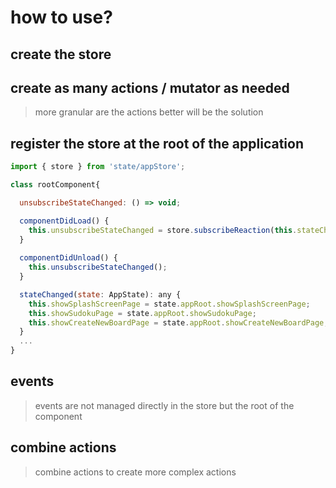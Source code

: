 # how to use?

## create the store


## create as many actions / mutator as needed

> more granular are the actions better will be the solution


## register the store at the root of the application

``` javascript
import { store } from 'state/appStore';

class rootComponent{

  unsubscribeStateChanged: () => void;

  componentDidLoad() {
    this.unsubscribeStateChanged = store.subscribeReaction(this.stateChanged, this);
  }
  
  componentDidUnload() {
    this.unsubscribeStateChanged();
  }

  stateChanged(state: AppState): any {
    this.showSplashScreenPage = state.appRoot.showSplashScreenPage;
    this.showSudokuPage = state.appRoot.showSudokuPage;
    this.showCreateNewBoardPage = state.appRoot.showCreateNewBoardPage;
  }
  ...
}
```

## events

> events are not managed directly in the store but the root of the component

## combine actions

> combine actions to create more complex actions
